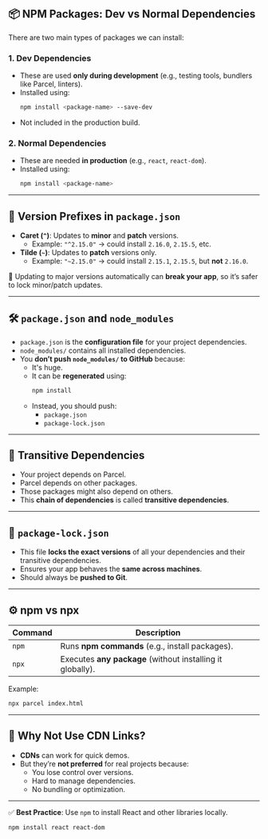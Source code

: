 ## 📦 NPM Packages: Dev vs Normal Dependencies

There are two main types of packages we can install:

### 1. **Dev Dependencies**
- These are used **only during development** (e.g., testing tools, bundlers like Parcel, linters).
- Installed using:
  ```bash
  npm install <package-name> --save-dev
  ```
- Not included in the production build.

### 2. **Normal Dependencies**
- These are needed **in production** (e.g., `react`, `react-dom`).
- Installed using:
  ```bash
  npm install <package-name>
  ```

---

## 🎯 Version Prefixes in `package.json`

- **Caret (`^`)**: Updates to **minor** and **patch** versions.
  - Example: `"^2.15.0"` → could install `2.16.0`, `2.15.5`, etc.
- **Tilde (`~`)**: Updates to **patch** versions only.
  - Example: `"~2.15.0"` → could install `2.15.1`, `2.15.5`, but **not** `2.16.0`.

🚫 Updating to major versions automatically can **break your app**, so it’s safer to lock minor/patch updates.

---

## 🛠 `package.json` and `node_modules`

- `package.json` is the **configuration file** for your project dependencies.
- `node_modules/` contains all installed dependencies.
- You **don’t push `node_modules/` to GitHub** because:
  - It's huge.
  - It can be **regenerated** using:
    ```bash
    npm install
    ```
  - Instead, you should push:
    - `package.json`
    - `package-lock.json`

---

## 🔁 Transitive Dependencies

- Your project depends on Parcel.
- Parcel depends on other packages.
- Those packages might also depend on others.
- This **chain of dependencies** is called **transitive dependencies**.

---

## 📁 `package-lock.json`

- This file **locks the exact versions** of all your dependencies and their transitive dependencies.
- Ensures your app behaves the **same across machines**.
- Should always be **pushed to Git**.

---

## ⚙️ npm vs npx

| Command | Description |
|--------|-------------|
| `npm`  | Runs **npm commands** (e.g., install packages). |
| `npx`  | Executes **any package** (without installing it globally). |

Example:
```bash
npx parcel index.html
```

---

## 🚫 Why Not Use CDN Links?

- **CDNs** can work for quick demos.
- But they’re **not preferred** for real projects because:
  - You lose control over versions.
  - Hard to manage dependencies.
  - No bundling or optimization.

---

✅ **Best Practice**: Use `npm` to install React and other libraries locally.

```bash
npm install react react-dom
```
